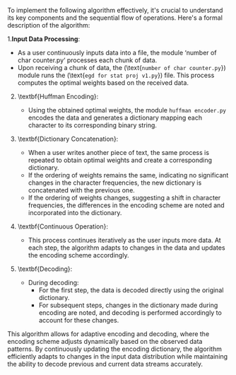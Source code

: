 To implement the following algorithm effectively, it's crucial to understand its key components and the sequential flow of operations. Here's a formal description of the algorithm:

1.$\textbf{Input Data Processing}$:
   - As a user continuously inputs data into a file, the module $\text{`number of char counter.py`}$ processes each chunk of data.
   - Upon receiving a chunk of data, the \(\text{`number of char counter.py`}\) module runs the \(\text{`egd for stat proj v1.py`}\) file. This process computes the optimal weights based on the received data.

2. \textbf{Huffman Encoding}:
   - Using the obtained optimal weights, the module `huffman encoder.py` encodes the data and generates a dictionary mapping each character to its corresponding binary string.

3. \textbf{Dictionary Concatenation}:
   - When a user writes another piece of text, the same process is repeated to obtain optimal weights and create a corresponding dictionary.
   - If the ordering of weights remains the same, indicating no significant changes in the character frequencies, the new dictionary is concatenated with the previous one.
   - If the ordering of weights changes, suggesting a shift in character frequencies, the differences in the encoding scheme are noted and incorporated into the dictionary.

4. \textbf{Continuous Operation}:
   - This process continues iteratively as the user inputs more data. At each step, the algorithm adapts to changes in the data and updates the encoding scheme accordingly.

5. \textbf{Decoding}:
   - During decoding:
     - For the first step, the data is decoded directly using the original dictionary.
     - For subsequent steps, changes in the dictionary made during encoding are noted, and decoding is performed accordingly to account for these changes.

This algorithm allows for adaptive encoding and decoding, where the encoding scheme adjusts dynamically based on the observed data patterns. By continuously updating the encoding dictionary, the algorithm efficiently adapts to changes in the input data distribution while maintaining the ability to decode previous and current data streams accurately.
